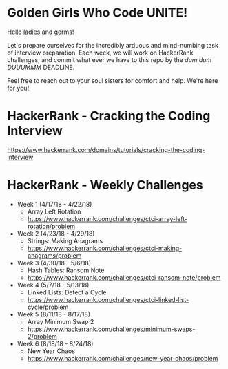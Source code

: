# Golden Girls Who Code UNITE!
Hello ladies and germs!

Let's prepare ourselves for the incredibly arduous and mind-numbing task of interview preparation.
Each week, we will work on HackerRank challenges, and commit what ever we have to this repo by the *dum dum DUUUMMM* DEADLINE.

Feel free to reach out to your soul sisters for comfort and help. We're here for you!

# HackerRank - Cracking the Coding Interview
https://www.hackerrank.com/domains/tutorials/cracking-the-coding-interview

# HackerRank - Weekly Challenges
* Week 1 (4/17/18 - 4/22/18)
  * Array Left Rotation
  * https://www.hackerrank.com/challenges/ctci-array-left-rotation/problem
* Week 2 (4/23/18 - 4/29/18)
  * Strings: Making Anagrams
  * https://www.hackerrank.com/challenges/ctci-making-anagrams/problem
* Week 3 (4/30/18 - 5/6/18)
  * Hash Tables: Ransom Note
  * https://www.hackerrank.com/challenges/ctci-ransom-note/problem
* Week 4 (5/7/18 - 5/13/18)
  * Linked Lists: Detect a Cycle
  * https://www.hackerrank.com/challenges/ctci-linked-list-cycle/problem
* Week 5 (8/11/18 - 8/17/18)
  * Array Minimum Swap 2
  * https://www.hackerrank.com/challenges/minimum-swaps-2/problem
* Week 6 (8/18/18 - 8/24/18)
  * New Year Chaos
  * https://www.hackerrank.com/challenges/new-year-chaos/problem
